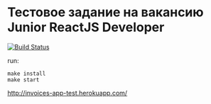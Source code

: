 # Тестовое задание на вакансию Junior ReactJS Developer

[![Build Status](https://travis-ci.org/SmartRW/volt-test.svg?branch=master)](https://travis-ci.org/SmartRW/volt-test)

run:

```
make install
make start
```

http://invoices-app-test.herokuapp.com/

